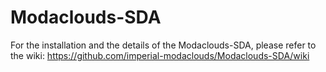 Modaclouds-SDA
==============
For the installation and the details of the Modaclouds-SDA, please refer to the wiki: https://github.com/imperial-modaclouds/Modaclouds-SDA/wiki
